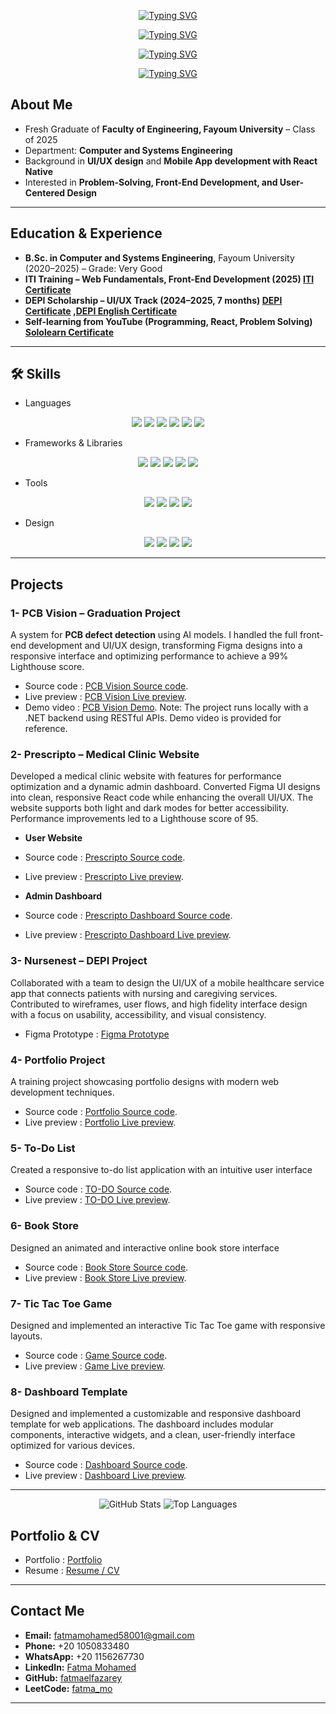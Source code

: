 <div align="center">

 <!-- 
 <p>Welcome to my GitHub Profile</p>
 <p>I'm</p>  
 <h3 style="font-size:32px; font-weight:bold; margin:0;">Fatma Mohammed Elfazarey</h3>
 <p style="font-size:20px; margin-top:5px;">Front-End Developer | React | Angular | UI/UX</p>  
<h1></h1>
 -->
<!-- الترحيب -->
[![Typing SVG](https://readme-typing-svg.herokuapp.com?size=22&duration=2500&pause=1500&color=000000&center=true&vCenter=true&width=600&lines=Welcome+to+my+GitHub+Profile&repeat=false)](https://git.io/typing-svg)

<!-- I'm -->
[![Typing SVG](https://readme-typing-svg.herokuapp.com?size=22&duration=2000&pause=1500&color=000000&center=true&vCenter=true&width=600&lines=I'm&repeat=false)](https://git.io/typing-svg)

<!-- الاسم -->
[![Typing SVG](https://readme-typing-svg.herokuapp.com?size=32&duration=4000&pause=2000&color=36BCF7&center=true&vCenter=true&width=600&lines=Fatma+Mohammed+Elfazarey)](https://git.io/typing-svg)

<!-- العنوان -->
[![Typing SVG](https://readme-typing-svg.herokuapp.com?size=20&duration=3000&pause=2500&color=000000&center=true&vCenter=true&width=600&lines=Front-End+Developer+%7C+React+%7C+Angular+%7C+UI%2FUX&repeat=false)](https://git.io/typing-svg)

</div>

 ## About Me  
- Fresh Graduate of **Faculty of Engineering, Fayoum University** – Class of 2025  
- Department: **Computer and Systems Engineering**  
- Background in **UI/UX design** and **Mobile App development with React Native**  
- Interested in **Problem-Solving, Front-End Development, and User-Centered Design**  

---

## Education & Experience  
- **B.Sc. in Computer and Systems Engineering**, Fayoum University (2020–2025) – Grade: Very Good  
- **ITI Training – Web Fundamentals, Front-End Development (2025) [ITI Certificate](https://drive.google.com/drive/home?dmr=1&ec=wgc-drive-hero-goto)**  
- **DEPI Scholarship – UI/UX Track (2024–2025, 7 months) [DEPI Certificate](https://drive.google.com/file/d/1UYPMlZoGtfTBG4jSImu29FhhcAg-9VCC/view?usp=drive_link) ,[DEPI English Certificate](https://drive.google.com/file/d/1swpsP77gCihS4VxU4i49mP0LweVWulhw/view?usp=sharing)**
- **Self-learning from YouTube (Programming, React, Problem Solving) [Sololearn Certificate](https://drive.google.com/drive/search?dmr=1&ec=wgc-drive-hero-goto&q=depi)**  

---

## 🛠 Skills  

- Languages  
<div align="center">

<img src="https://img.shields.io/badge/HTML5-E34F26?style=for-the-badge&logo=html5&logoColor=white"/> 
<img src="https://img.shields.io/badge/CSS3-1572B6?style=for-the-badge&logo=css3&logoColor=white"/> 
<img src="https://img.shields.io/badge/JavaScript-F7DF1E?style=for-the-badge&logo=javascript&logoColor=black"/> 
<img src="https://img.shields.io/badge/TypeScript-3178C6?style=for-the-badge&logo=typescript&logoColor=white"/> 
<img src="https://img.shields.io/badge/Java-007396?style=for-the-badge&logo=java&logoColor=white"/> 
<img src="https://img.shields.io/badge/MySQL-4479A1?style=for-the-badge&logo=mysql&logoColor=white"/>  

</div>  



- Frameworks & Libraries  
<div align="center">

<img src="https://img.shields.io/badge/React-20232A?style=for-the-badge&logo=react&logoColor=61DAFB"/> 
<img src="https://img.shields.io/badge/Angular-DD0031?style=for-the-badge&logo=angular&logoColor=white"/> 
<img src="https://img.shields.io/badge/Bootstrap-7952B3?style=for-the-badge&logo=bootstrap&logoColor=white"/> 
<img src="https://img.shields.io/badge/Tailwind_CSS-38B2AC?style=for-the-badge&logo=tailwind-css&logoColor=white"/> 
<img src="https://img.shields.io/badge/React_Native-20232A?style=for-the-badge&logo=react&logoColor=61DAFB"/>  

</div>  



- Tools  
<div align="center">

<img src="https://img.shields.io/badge/Git-F05032?style=for-the-badge&logo=git&logoColor=white"/> 
<img src="https://img.shields.io/badge/GitHub-181717?style=for-the-badge&logo=github&logoColor=white"/> 
<img src="https://img.shields.io/badge/VS%20Code-007ACC?style=for-the-badge&logo=visual-studio-code&logoColor=white"/> 
<img src="https://img.shields.io/badge/Chrome_DevTools-FCC624?style=for-the-badge&logo=google-chrome&logoColor=black"/>  

</div>  



- Design  
<div align="center">

<img src="https://img.shields.io/badge/Figma-F24E1E?style=for-the-badge&logo=figma&logoColor=white"/> 
<img src="https://img.shields.io/badge/Adobe_XD-FF61F6?style=for-the-badge&logo=adobe-xd&logoColor=white"/> 
<img src="https://img.shields.io/badge/Adobe_Photoshop-31A8FF?style=for-the-badge&logo=adobe-photoshop&logoColor=white"/> 
<img src="https://img.shields.io/badge/Adobe_Illustrator-FF9A00?style=for-the-badge&logo=adobe-illustrator&logoColor=white"/>  

</div>


---

## Projects  

### 1- PCB Vision – Graduation Project  
A system for **PCB defect detection** using AI models. I handled the full front-end development and UI/UX design, transforming Figma designs into a responsive interface and optimizing performance to achieve a 99% Lighthouse score.  
- Source code : [PCB Vision Source code](https://github.com/fatmaelfazarey/PCB-Vision-02).
- Live preview : [PCB Vision Live preview](https://pcb-vision-02.vercel.app/).
- Demo video : [PCB Vision Demo](https://drive.google.com/drive/folders/11jeZNq8--LTTmqJJAuJPnv_Wpuf4YY5s). Note: The project runs locally with a .NET backend using RESTful APIs. Demo video is provided for reference.

### 2- Prescripto – Medical Clinic Website  
Developed a medical clinic website with features for performance optimization and a dynamic admin dashboard. Converted Figma UI designs into clean, responsive React code while enhancing the overall UI/UX. The website supports both light and dark modes for better accessibility. Performance improvements led to a Lighthouse score of 95. 
- <b>User Website </b>
- Source code : [Prescripto Source code](https://github.com/fatmaelfazarey/Prescripto11).
- Live preview : [Prescripto Live preview](https://prescripto11.vercel.app/).
  
- <b>Admin Dashboard </b>
- Source code : [Prescripto Dashboard Source code](https://github.com/fatmaelfazarey/Prescripto-Dashboard-v02).
- Live preview : [Prescripto Dashboard Live preview](https://prescripto-dashboard-v02-redskaphh-fatmaelfazareys-projects.vercel.app/dashboard).

### 3- Nursenest – DEPI Project  
Collaborated with a team to design the UI/UX of a mobile healthcare service app that connects patients with nursing and caregiving services. Contributed to wireframes, user flows, and high fidelity interface design with a focus on usability, accessibility, and visual consistency.
- Figma Prototype : [Figma Prototype](https://www.figma.com/proto/saA7MUzPLsvseyXaLObqlh/DEPI-Project?node-id=1013-4363)  

### 4- Portfolio Project  
A training project showcasing portfolio designs with modern web development techniques.
- Source code : [Portfolio Source code](https://github.com/fatmaelfazarey/portfolio-project-1).
- Live preview : [Portfolio Live preview](https://fatmaelfazarey.github.io/portfolio-project-1/).

### 5- To-Do List  
Created a responsive to-do list application with an intuitive user interface
- Source code : [TO-DO Source code](https://github.com/fatmaelfazarey/To-Do-List).
- Live preview : [TO-DO Live preview](https://fatmaelfazarey.github.io/To-Do-List/). 

### 6- Book Store  
Designed an animated and interactive online book store interface
- Source code : [Book Store Source code](https://github.com/fatmaelfazarey/Book-Store).
- Live preview : [Book Store Live preview](https://fatmaelfazarey.github.io/Book-Store/). 

### 7- Tic Tac Toe Game  
Designed and implemented an interactive Tic Tac Toe game with responsive layouts.
- Source code : [Game Source code](https://github.com/fatmaelfazarey/Tic-Tac-Toe-Game).
- Live preview : [Game Live preview](https://fatmaelfazarey.github.io/Tic-Tac-Toe-Game/). 

### 8- Dashboard Template  
Designed and implemented a customizable and responsive dashboard template for web applications. The dashboard includes modular components, interactive widgets, and a clean, user-friendly interface optimized for various devices.
- Source code : [Dashboard Source code](https://github.com/fatmaelfazarey/Dashboard-template).
- Live preview : [Dashboard Live preview](https://fatmaelfazarey.github.io/Dashboard-template/). 


---
<div align="center">
  <img src="https://github-readme-stats.vercel.app/api?username=fatmaelfazarey&show_icons=true&theme=light" alt="GitHub Stats" />
  <img src="https://github-readme-stats.vercel.app/api/top-langs/?username=fatmaelfazarey&layout=compact" alt="Top Languages" />
</div>

## Portfolio & CV  
- Portfolio : [Portfolio](https://drive.google.com/drive/folders/1AP1f02IHYPCVC2xLgeQIymsxXoNjsNvF?usp=sharing)  
- Resume : [Resume / CV](https://drive.google.com/file/d/1CWeZcbnR52sjtls9Eb6Jl1zEpRFeTUtI/view?usp=sharing)  

---

## Contact Me  
- **Email:** fatmamohamed58001@gmail.com  
- **Phone:** +20 1050833480
- **WhatsApp:** +20 1156267730  
- **LinkedIn:** [Fatma Mohamed](https://www.linkedin.com/in/fatma-mohamed-03a390250)  
- **GitHub:** [fatmaelfazarey](https://github.com/fatmaelfazarey)  
- **LeetCode:** [fatma_mo](https://leetcode.com/u/fatma_mo/)  

---


